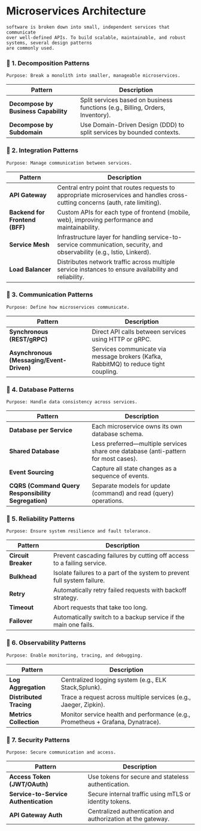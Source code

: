 # Microservices Architecture
    software is broken down into small, independent services that communicate 
    over well-defined APIs. To build scalable, maintainable, and robust systems, several design patterns 
    are commonly used.

### 🧱 1. Decomposition Patterns
    Purpose: Break a monolith into smaller, manageable microservices.
| Pattern                              | Description                                                                    |
| ------------------------------------ | ------------------------------------------------------------------------------ |
| **Decompose by Business Capability** | Split services based on business functions (e.g., Billing, Orders, Inventory). |
| **Decompose by Subdomain**           | Use Domain-Driven Design (DDD) to split services by bounded contexts.          |

### 🔁 2. Integration Patterns
    Purpose: Manage communication between services.
| Pattern                        | Description                                                                                                                    |
|--------------------------------|--------------------------------------------------------------------------------------------------------------------------------|
| **API Gateway**                | Central entry point that routes requests to appropriate microservices and handles cross-cutting concerns (auth, rate limiting). |
| **Backend for Frontend (BFF)** | Custom APIs for each type of frontend (mobile, web), improving performance and maintainability.                                |
| **Service Mesh**               | Infrastructure layer for handling service-to-service communication, security, and observability (e.g., Istio, Linkerd).        |
| **Load Balancer** 	            | Distributes network traffic across multiple service instances to ensure availability and reliability.                          |

### 📡 3. Communication Patterns
    Purpose: Define how microservices communicate.

| Pattern                                   | Description                                                                          |
| ----------------------------------------- | ------------------------------------------------------------------------------------ |
| **Synchronous (REST/gRPC)**               | Direct API calls between services using HTTP or gRPC.                                |
| **Asynchronous (Messaging/Event-Driven)** | Services communicate via message brokers (Kafka, RabbitMQ) to reduce tight coupling. |


### 💾 4. Database Patterns
    Purpose: Handle data consistency across services.

| Pattern                                             | Description                                                                        |
| --------------------------------------------------- | ---------------------------------------------------------------------------------- |
| **Database per Service**                            | Each microservice owns its own database schema.                                    |
| **Shared Database**                                 | Less preferred—multiple services share one database (anti-pattern for most cases). |
| **Event Sourcing**                                  | Capture all state changes as a sequence of events.                                 |
| **CQRS (Command Query Responsibility Segregation)** | Separate models for update (command) and read (query) operations.                  |


### 🔄 5. Reliability Patterns
    Purpose: Ensure system resilience and fault tolerance.
| Pattern             | Description                                                              |
| ------------------- | ------------------------------------------------------------------------ |
| **Circuit Breaker** | Prevent cascading failures by cutting off access to a failing service.   |
| **Bulkhead**        | Isolate failures to a part of the system to prevent full system failure. |
| **Retry**           | Automatically retry failed requests with backoff strategy.               |
| **Timeout**         | Abort requests that take too long.                                       |
| **Failover**        | Automatically switch to a backup service if the main one fails.          |

### 🧩 6. Observability Patterns
    Purpose: Enable monitoring, tracing, and debugging.
| Pattern                 | Description                                                                     |
| ----------------------- |---------------------------------------------------------------------------------|
| **Log Aggregation**     | Centralized logging system (e.g., ELK Stack,Splunk).                            |
| **Distributed Tracing** | Trace a request across multiple services (e.g., Jaeger, Zipkin).                |
| **Metrics Collection**  | Monitor service health and performance (e.g., Prometheus + Grafana, Dynatrace). |

### 🔐 7. Security Patterns
    Purpose: Secure communication and access.
| Pattern                               | Description                                                  |
| ------------------------------------- | ------------------------------------------------------------ |
| **Access Token (JWT/OAuth)**          | Use tokens for secure and stateless authentication.          |
| **Service-to-Service Authentication** | Secure internal traffic using mTLS or identity tokens.       |
| **API Gateway Auth**                  | Centralized authentication and authorization at the gateway. |









